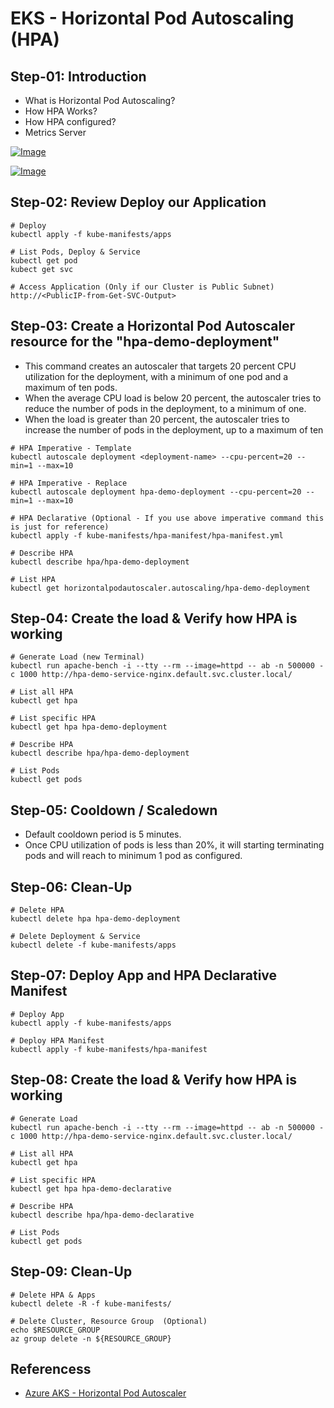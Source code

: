 # EKS - Horizontal Pod Autoscaling (HPA)

## Step-01: Introduction
- What is Horizontal Pod Autoscaling?
- How HPA Works?
- How HPA configured?
- Metrics Server


[![Image](https://stacksimplify.com/course-images/azure-kubernetes-service-autoscaling-hpa-1.png "Azure AKS Kubernetes - Masterclass")](https://stacksimplify.com/course-images/azure-kubernetes-service-autoscaling-hpa-1.png)

[![Image](https://stacksimplify.com/course-images/azure-kubernetes-service-autoscaling-hpa-2.png "Azure AKS Kubernetes - Masterclass")](https://stacksimplify.com/course-images/azure-kubernetes-service-autoscaling-hpa-2.png)


## Step-02: Review Deploy our Application
```
# Deploy
kubectl apply -f kube-manifests/apps

# List Pods, Deploy & Service
kubectl get pod
kubect get svc

# Access Application (Only if our Cluster is Public Subnet)
http://<PublicIP-from-Get-SVC-Output>
```

## Step-03: Create a Horizontal Pod Autoscaler resource for the "hpa-demo-deployment" 
- This command creates an autoscaler that targets 20 percent CPU utilization for the deployment, with a minimum of one pod and a maximum of ten pods. 
- When the average CPU load is below 20 percent, the autoscaler tries to reduce the number of pods in the deployment, to a minimum of one. 
- When the load is greater than 20 percent, the autoscaler tries to increase the number of pods in the deployment, up to a maximum of ten
```
# HPA Imperative - Template
kubectl autoscale deployment <deployment-name> --cpu-percent=20 --min=1 --max=10

# HPA Imperative - Replace
kubectl autoscale deployment hpa-demo-deployment --cpu-percent=20 --min=1 --max=10

# HPA Declarative (Optional - If you use above imperative command this is just for reference)
kubectl apply -f kube-manifests/hpa-manifest/hpa-manifest.yml

# Describe HPA
kubectl describe hpa/hpa-demo-deployment 

# List HPA
kubectl get horizontalpodautoscaler.autoscaling/hpa-demo-deployment 
```

## Step-04: Create the load & Verify how HPA is working
```
# Generate Load (new Terminal)
kubectl run apache-bench -i --tty --rm --image=httpd -- ab -n 500000 -c 1000 http://hpa-demo-service-nginx.default.svc.cluster.local/ 

# List all HPA
kubectl get hpa

# List specific HPA
kubectl get hpa hpa-demo-deployment 

# Describe HPA
kubectl describe hpa/hpa-demo-deployment 

# List Pods
kubectl get pods
```

## Step-05: Cooldown / Scaledown
- Default cooldown period is 5 minutes. 
- Once CPU utilization of pods is less than 20%, it will starting terminating pods and will reach to minimum 1 pod as configured.


## Step-06: Clean-Up
```
# Delete HPA
kubectl delete hpa hpa-demo-deployment

# Delete Deployment & Service
kubectl delete -f kube-manifests/apps 
```

## Step-07: Deploy App and HPA Declarative Manifest
```
# Deploy App
kubectl apply -f kube-manifests/apps 

# Deploy HPA Manifest
kubectl apply -f kube-manifests/hpa-manifest
```

## Step-08: Create the load & Verify how HPA is working
```
# Generate Load
kubectl run apache-bench -i --tty --rm --image=httpd -- ab -n 500000 -c 1000 http://hpa-demo-service-nginx.default.svc.cluster.local/ 

# List all HPA
kubectl get hpa

# List specific HPA
kubectl get hpa hpa-demo-declarative

# Describe HPA
kubectl describe hpa/hpa-demo-declarative

# List Pods
kubectl get pods
```


## Step-09: Clean-Up 
```
# Delete HPA & Apps
kubectl delete -R -f kube-manifests/

# Delete Cluster, Resource Group  (Optional)
echo $RESOURCE_GROUP
az group delete -n ${RESOURCE_GROUP}
```


## Referencess
- [Azure AKS - Horizontal Pod Autoscaler](https://docs.microsoft.com/en-us/azure/aks/tutorial-kubernetes-scale#autoscale-pods)